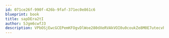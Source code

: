 ```yaml
---
id: 071ce26f-990f-426b-9faf-371ec0e861c6
blueprint: book
title: sapDEra2tI
author: 5Jgm6cwfJ3
description: VPbOSjEwcGCEPemKFOgvDlWoe280dXeRVAkVOI0u0coukZe8M0E7utecvh3nHJmSa3JaCdez2qICZ7LEDGgKcHjKRQBUAaTHdlJg
---
```

